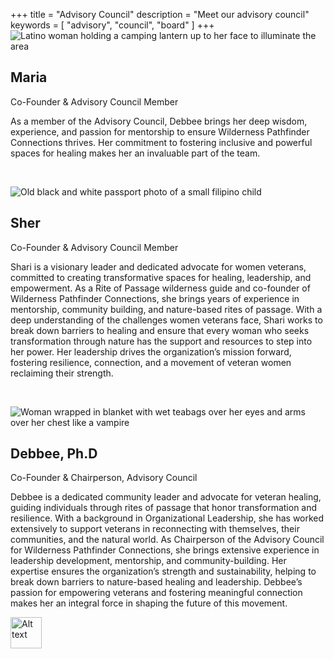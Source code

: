 +++
title = "Advisory Council"
description = "Meet our advisory council"
keywords = [ "advisory", "council", "board" ]
+++
![Latino woman holding a camping lantern up to her face to illuminate the area](/uploads/maria-400.jpg "Maria in basecamp")

## Maria

Co-Founder & Advisory Council Member

As a member of the Advisory Council, Debbee brings her deep wisdom, experience, and passion for mentorship to ensure Wilderness Pathfinder Connections thrives. Her commitment to fostering inclusive and powerful spaces for healing makes her an invaluable part of the team.

&nbsp;

![Old black and white passport photo of a small filipino child](/uploads/fb-img-1537897330643.jpg "Sher")

## Sher

Co-Founder & Advisory Council Member

Shari is a visionary leader and dedicated advocate for women veterans, committed to creating transformative spaces for healing, leadership, and empowerment. As a Rite of Passage wilderness guide and co-founder of Wilderness Pathfinder Connections, she brings years of experience in mentorship, community building, and nature-based rites of passage. With a deep understanding of the challenges women veterans face, Shari works to break down barriers to healing and ensure that every woman who seeks transformation through nature has the support and resources to step into her power. Her leadership drives the organization’s mission forward, fostering resilience, connection, and a movement of veteran women reclaiming their strength.

&nbsp;

![Woman wrapped in blanket with wet teabags over her eyes and arms over her chest like a vampire](/uploads/debbee-400.jpg "Debbee, Chairperson")

## Debbee, Ph.D

Co-Founder & Chairperson, Advisory Council

Debbee is a dedicated community leader and advocate for veteran healing, guiding individuals through rites of passage that honor transformation and resilience. With a background in Organizational Leadership, she has worked extensively to support veterans in reconnecting with themselves, their communities, and the natural world. As Chairperson of the Advisory Council for Wilderness Pathfinder Connections, she brings extensive experience in leadership development, mentorship, and community-building. Her expertise ensures the organization’s strength and sustainability, helping to break down barriers to nature-based healing and leadership. Debbee’s passion for empowering veterans and fostering meaningful connection makes her an integral force in shaping the future of this movement.

<img src="img-1622-heic-unknown.jpg" alt="Alt text" width="50" />